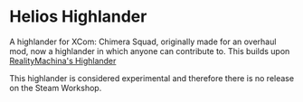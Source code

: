 # Helios Highlander

A highlander for XCom: Chimera Squad, originally made for an overhaul mod, now a highlander in which anyone can contribute to. This builds upon [RealityMachina's Highlander](https://github.com/RealityMachina/ChimeraSquadHighlander)

This highlander is considered experimental and therefore there is no release on the Steam Workshop.
